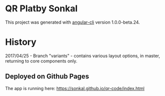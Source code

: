 # QR Platby Sonkal

This project was generated with [angular-cli](https://github.com/angular/angular-cli) version 1.0.0-beta.24.

# History

2017/04/25 - Branch "variants" - contains various layout options, in master, returning to core components only.


## Deployed on Github Pages

The app is running here: https://sonkal.github.io/qr-code/index.html
